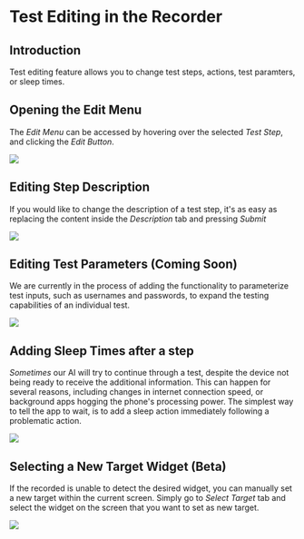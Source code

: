 # Test Editing in the Recorder

## Introduction

Test editing feature allows you to change test steps, actions, test paramters, or sleep times.


## Opening the Edit Menu 

The *Edit Menu* can be accessed by hovering over the selected *Test Step*, and clicking the *Edit Button*.

<img src="../android/edit_button.png" style="max-width:600px;max-height:480px" />

## Editing Step Description

If you would like to change the description of a test step, it's as easy as replacing the content inside the *Description* tab and pressing *Submit*

<img src="../android/edit_test_description.png" style="max-width:600px;max-height:480px" />

## Editing Test Parameters (Coming Soon)

We are currently in the process of adding the functionality to parameterize test inputs, such as usernames and passwords, to expand the testing capabilities of an individual test.

<img src="../android/edit_test_params.png" style="max-width:600px;max-height:480px" />

## Adding Sleep Times after a step

*Sometimes* our AI will try to continue through a test, despite the device not being ready to receive the additional information. This can happen for several reasons, including changes in internet connection speed, or background apps hogging the phone's processing power. The simplest way to tell the app to wait, is to add a sleep action immediately following a problematic action. 

<img src="../android/add_sleep_action.png" style="max-width:600px;max-height:480px" />

## Selecting a New Target Widget (Beta)

If the recorded is unable to detect the desired widget, you can manually set a new target within the current screen. Simply go to *Select Target* tab and select the widget on the screen that you want to set as new target. 

<img src="../android/select_new_target.gif" style="max-width:600px;max-height:480px"/>





